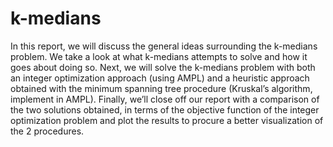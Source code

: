 # k-medians
In this report, we will discuss the general ideas surrounding the k-medians problem. We take a look at what k-medians attempts to solve and how it goes about doing so. Next, we will solve the k-medians problem with both an integer optimization approach (using AMPL) and a heuristic approach obtained with the minimum spanning tree procedure (Kruskal’s algorithm, implement in AMPL). Finally, we’ll close off our report with a comparison of the two solutions obtained, in terms of the objective function of the integer optimization problem and plot the results to procure a better visualization of the 2 procedures.
